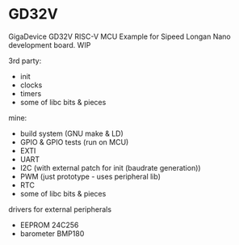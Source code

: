 # GD32V

GigaDevice GD32V RISC-V MCU
Example for Sipeed Longan Nano development board.
WIP

3rd party:
- init
- clocks
- timers
- some of libc bits & pieces

mine:
- build system (GNU make & LD)
- GPIO & GPIO tests (run on MCU)
- EXTI
- UART
- I2C (with external patch for init (baudrate generation))
- PWM (just prototype - uses peripheral lib)
- RTC
- some of libc bits & pieces

drivers for external peripherals
- EEPROM 24C256
- barometer BMP180
